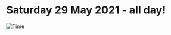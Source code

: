 # Saturday 29 May 2021 - all day!
![Time](https://github.com/rich-ctm/today/workflows/Time/badge.svg)
